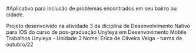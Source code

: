 #Aplicativo para inclusão de problemas encontrados em seu bairro  ou cidade. 

Projeto desenvolvido na atividade 3 da diciplina de Desenvolvimento Nativo para IOS do curso de pos-graduação Unyleya  em Desenvovimento Mobile 
Trabalhos  Unyleya - Unidade 3
Nome: Érica de Oliveira Veiga - turma de outubro/22

